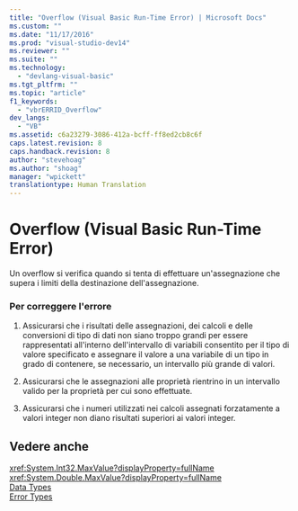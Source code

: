 ```yaml
---
title: "Overflow (Visual Basic Run-Time Error) | Microsoft Docs"
ms.custom: ""
ms.date: "11/17/2016"
ms.prod: "visual-studio-dev14"
ms.reviewer: ""
ms.suite: ""
ms.technology: 
  - "devlang-visual-basic"
ms.tgt_pltfrm: ""
ms.topic: "article"
f1_keywords: 
  - "vbrERRID_Overflow"
dev_langs: 
  - "VB"
ms.assetid: c6a23279-3086-412a-bcff-ff8ed2cb8c6f
caps.latest.revision: 8
caps.handback.revision: 8
author: "stevehoag"
ms.author: "shoag"
manager: "wpickett"
translationtype: Human Translation
---
```

# Overflow (Visual Basic Run-Time Error)
Un overflow si verifica quando si tenta di effettuare un'assegnazione che supera i limiti della destinazione dell'assegnazione.  
  
### Per correggere l'errore  
  
1.  Assicurarsi che i risultati delle assegnazioni, dei calcoli e delle conversioni di tipo di dati non siano troppo grandi per essere rappresentati all'interno dell'intervallo di variabili consentito per il tipo di valore specificato e assegnare il valore a una variabile di un tipo in grado di contenere, se necessario, un intervallo più grande di valori.  
  
2.  Assicurarsi che le assegnazioni alle proprietà rientrino in un intervallo valido per la proprietà per cui sono effettuate.  
  
3.  Assicurarsi che i numeri utilizzati nei calcoli assegnati forzatamente a valori integer non diano risultati superiori ai valori integer.  
  
## Vedere anche  
 <xref:System.Int32.MaxValue?displayProperty=fullName>   
 <xref:System.Double.MaxValue?displayProperty=fullName>   
 [Data Types](../../../visual-basic/language-reference/data-types/data-type-summary.md)   
 [Error Types](../../../visual-basic/programming-guide/language-features/error-types.md)